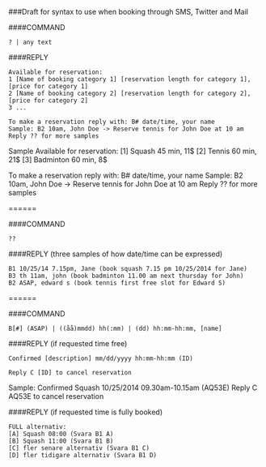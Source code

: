 ###Draft for syntax to use when booking through SMS, Twitter and Mail

####COMMAND
```
? | any text
```
####REPLY
```
Available for reservation:
1 [Name of booking category 1] [reservation length for category 1], [price for category 1]
2 [Name of booking category 2] [reservation length for category 2], [price for category 2]
3 ...

To make a reservation reply with: B# date/time, your name
Sample: B2 10am, John Doe -> Reserve tennis for John Doe at 10 am
Reply ?? for more samples
```

Sample
Available for reservation:
[1] Squash 45 min, 11$
[2] Tennis 60 min, 21$
[3] Badminton 60 min, 8$

To make a reservation reply with: B# date/time, your name
Sample: B2 10am, John Doe -> Reserve tennis for John Doe at 10 am
Reply ?? for more samples

======

####COMMAND
```
??
```
####REPLY (three samples of how date/time can be expressed)
```
B1 10/25/14 7.15pm, Jane (book squash 7.15 pm 10/25/2014 for Jane)
B3 th 11am, john (book badminton 11.00 am next thursday for John)
B2 ASAP, edward s (book tennis first free slot for Edward S)
```

======

####COMMAND
```
B[#] (ASAP) | ((åå)mmdd) hh(:mm) | (dd) hh:mm-hh:mm, [name]
```

####REPLY (if requested time free)
```
Confirmed [description] mm/dd/yyyy hh:mm-hh:mm (ID)

Reply C [ID] to cancel reservation 
```

Sample:
Confirmed Squash 10/25/2014 09.30am-10.15am (AQ53E)
Reply C AQ53E to cancel reservation
 
####REPLY (if requested time is fully booked)
```
FULL alternativ:
[A] Squash 08:00 (Svara B1 A)
[B] Squash 11:00 (Svara B1 B)
[C] fler senare alternativ (Svara B1 C)
[D] fler tidigare alternativ (Svara B1 D)
```